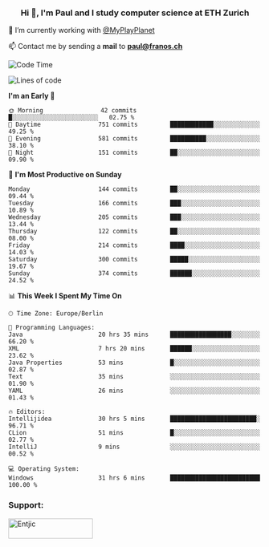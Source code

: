 <h3 align="center">Hi 👋, I'm Paul and I study computer science at ETH Zurich</h3>

🔭 I’m currently working with [@MyPlayPlanet](https://github.com/MyPlayPlanet)
  
📫 Contact me by sending a **mail** to **paul@franos.ch**


<!--START_SECTION:waka-->
![Code Time](http://img.shields.io/badge/Code%20Time-1%2C194%20hrs%2038%20mins-blue)

![Lines of code](https://img.shields.io/badge/From%20Hello%20World%20I%27ve%20Written-2.3%20million%20lines%20of%20code-blue)

**I'm an Early 🐤** 

```text
🌞 Morning                42 commits          █░░░░░░░░░░░░░░░░░░░░░░░░   02.75 % 
🌆 Daytime                751 commits         ████████████░░░░░░░░░░░░░   49.25 % 
🌃 Evening                581 commits         ██████████░░░░░░░░░░░░░░░   38.10 % 
🌙 Night                  151 commits         ██░░░░░░░░░░░░░░░░░░░░░░░   09.90 % 
```
📅 **I'm Most Productive on Sunday** 

```text
Monday                   144 commits         ██░░░░░░░░░░░░░░░░░░░░░░░   09.44 % 
Tuesday                  166 commits         ███░░░░░░░░░░░░░░░░░░░░░░   10.89 % 
Wednesday                205 commits         ███░░░░░░░░░░░░░░░░░░░░░░   13.44 % 
Thursday                 122 commits         ██░░░░░░░░░░░░░░░░░░░░░░░   08.00 % 
Friday                   214 commits         ████░░░░░░░░░░░░░░░░░░░░░   14.03 % 
Saturday                 300 commits         █████░░░░░░░░░░░░░░░░░░░░   19.67 % 
Sunday                   374 commits         ██████░░░░░░░░░░░░░░░░░░░   24.52 % 
```


📊 **This Week I Spent My Time On** 

```text
🕑︎ Time Zone: Europe/Berlin

💬 Programming Languages: 
Java                     20 hrs 35 mins      █████████████████░░░░░░░░   66.20 % 
XML                      7 hrs 20 mins       ██████░░░░░░░░░░░░░░░░░░░   23.62 % 
Java Properties          53 mins             █░░░░░░░░░░░░░░░░░░░░░░░░   02.87 % 
Text                     35 mins             ░░░░░░░░░░░░░░░░░░░░░░░░░   01.90 % 
YAML                     26 mins             ░░░░░░░░░░░░░░░░░░░░░░░░░   01.43 % 

🔥 Editors: 
Intellijidea             30 hrs 5 mins       ████████████████████████░   96.71 % 
CLion                    51 mins             █░░░░░░░░░░░░░░░░░░░░░░░░   02.77 % 
IntelliJ                 9 mins              ░░░░░░░░░░░░░░░░░░░░░░░░░   00.52 % 

💻 Operating System: 
Windows                  31 hrs 6 mins       █████████████████████████   100.00 % 
```


<!--END_SECTION:waka-->

<h3 align="left">Support:</h3>
<p><a href="https://ko-fi.com/Entjic"> <img align="left" src="https://cdn.ko-fi.com/cdn/kofi3.png?v=3" height="40" width="168" alt="Entjic" /></a></p>
